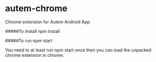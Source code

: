 # autem-chrome
Chrome extension for Autem Android App

#####To install
npm install

#####To run
npm start


You need to at least run npm start once then you can load the unpacked chrome extension in chrome.
